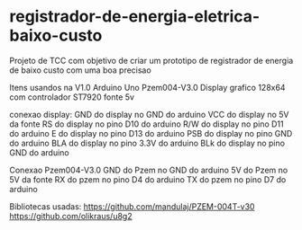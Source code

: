# registrador-de-energia-eletrica-baixo-custo
Projeto de TCC com objetivo de criar um prototipo de registrador de energia de baixo custo com uma boa precisao

Itens usandos na V1.0
Arduino Uno
Pzem004-V3.0
Display grafico 128x64 com controlador ST7920
fonte 5v

conexao display:
GND do display no GND do arduino
VCC do display no 5V da fonte
RS do display no pino D10 do arduino
R/W do display no pino D11 do arduino
E do display no pino D13 do arduino
PSB do display no pino GND do arduino
BLA do display no pino 3.3V do arduino
BLk do display no pino GND do arduino

Conexao Pzem004-V3.0
GND do Pzem no GND do arduino
5V do Pzem no 5V da fonte
RX do pzem no pino D4 do arduino
TX do pzem no pino D7 do arduino

Bibliotecas usadas:
https://github.com/mandulaj/PZEM-004T-v30
https://github.com/olikraus/u8g2
